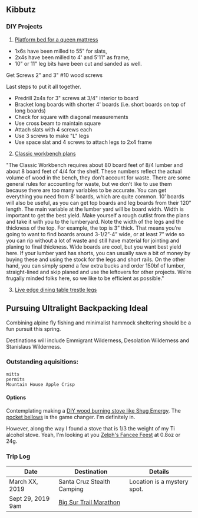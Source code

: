 ## Kibbutz

### DIY Projects

1. [Platform bed for a queen mattress](https://www.instructables.com/id/Cheap-easy-low-waste-platform-bed/)

* 1x6s have been milled to 55" for slats,
* 2x4s have been milled to 4' and 5'11" as frame,
* 10" or 11" leg bits have been cut and sanded as well.

Get Screws 2" and 3" #10 wood screws

Last steps to put it all together. 

* Predrill 2x4s for 3" screws at 3/4" interior to board
* Bracket long boards with shorter 4' boards (i.e. short boards on top of long boards)
* Check for square  with diagonal measurements
* Use cross beam to maintain square
* Attach slats with 4 screws each
* Use 3 screws to make "L" legs
* Use space slat and 4 screws to attach legs to 2x4 frame


2. [Classic workbench plans](https://www.benchcrafted.com/download-files/Classic_Workbench_Notes_BC1216.pdf)

 "The Classic Workbench requires about 80 board feet of 8/4 lumber and about 8
board feet of 4/4 for the shelf. These numbers reflect the actual volume of wood in the
bench, they don’t account for waste. There are some general rules for accounting for
waste, but we don’t like to use them because there are too many variables to be
accurate. You can get everything you need from 8’ boards, which are quite common. 10’
boards will also be useful, as you can get top boards and leg boards from their 120”
length. The main variable at the lumber yard will be board width. Width is important to
get the best yield. Make yourself a rough cutlist from the plans and take it with you to
the lumberyard. Note the width of the legs and the thickness of the top. For example,
the top is 3” thick. That means you’re going to want to find boards around 3-1/2”-4”
wide, or at least 7” wide so you can rip without a lot of waste and still have material for
jointing and planing to final thickness. Wide boards are cool, but you want best yield
here. If your lumber yard has shorts, you can usually save a bit of money by buying
these and using the stock for the legs and short rails. On the other hand, you can simply
spend a few extra bucks and order 150bf of lumber, straight-lined and skip planed and
use the leftovers for other projects. We’re frugally minded folks here, so we like to be
efficient as possible."

3. [Live edge dining table trestle legs](https://www.instructables.com/id/Cheap-easy-low-waste-trestle-table/)

## Pursuing Ultralight Backpacking Ideal

Combining alpine fly fishing and minimalist hammock sheltering should be a fun pursuit this spring. 

Destinations will include Emmigrant Wilderness, Desolation Wilderness and Stanislaus Wilderness.


### Outstanding aquisitions:

    mitts
    permits
    Mountain House Apple Crisp
        

#### Options

Contemplating making a [DIY wood burning stove like Shug Emergy](https://youtu.be/gSAXdYlfyqE). The [pocket bellows](https://smile.amazon.com/dp/B00LDSW5BA/ref=cm_sw_em_r_mt_dp_U_GGlCCbEQQFRE0) is the game changer. I'm definitely in.

However, along the way I found a stove that is 1/3 the weight of my Ti alcohol stove. Yeah, I'm looking at you [Zelph's Fancee Feest](http://www.woodgaz-stove.com/fancee-feest.php) at 0.8oz or 24g.


### Trip Log

Date  |  Destination |  Details
--------- | ------------------------ | ---------------------------
March XX, 2019 | Santa Cruz Stealth Camping |  Location is a mystery spot.
Sept 29, 2019 9am | [Big Sur Trail Marathon](https://raceroster.com/events/2019/20447/2019-big-sur-trail-marathon-half-marathon-5-mile) | 







